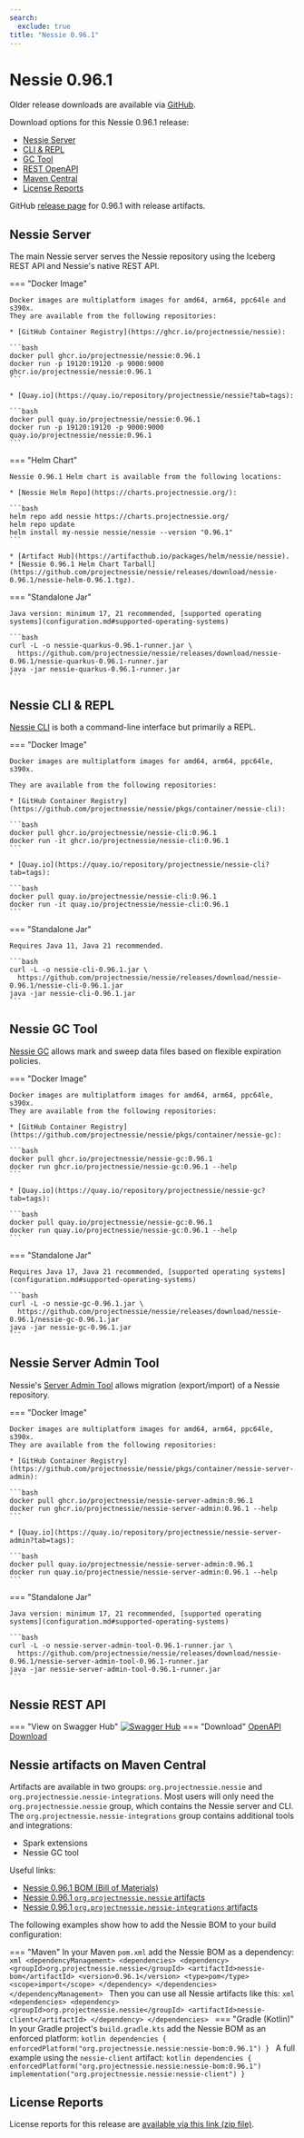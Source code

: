 ```yaml
---
search:
  exclude: true
title: "Nessie 0.96.1"
---
```


# Nessie 0.96.1

Older release downloads are available via [GitHub](https://github.com/projectnessie/nessie/releases).

Download options for this Nessie 0.96.1 release:

* [Nessie Server](#nessie-server)
* [CLI & REPL](#nessie-cli--repl)
* [GC Tool](#nessie-gc-tool)
* [REST OpenAPI](#nessie-rest-api)
* [Maven Central](#nessie-artifacts-on-maven-central)
* [License Reports](#license-reports)

GitHub [release page](https://github.com/projectnessie/nessie/releases/tag/nessie-0.96.1) for 0.96.1 with release artifacts.

## Nessie Server

The main Nessie server serves the Nessie repository using the Iceberg REST API and Nessie's native REST API.

=== "Docker Image"

    Docker images are multiplatform images for amd64, arm64, ppc64le and s390x.
    They are available from the following repositories:

    * [GitHub Container Registry](https://ghcr.io/projectnessie/nessie):

    ```bash
    docker pull ghcr.io/projectnessie/nessie:0.96.1
    docker run -p 19120:19120 -p 9000:9000 ghcr.io/projectnessie/nessie:0.96.1
    ```

    * [Quay.io](https://quay.io/repository/projectnessie/nessie?tab=tags):

    ```bash
    docker pull quay.io/projectnessie/nessie:0.96.1
    docker run -p 19120:19120 -p 9000:9000 quay.io/projectnessie/nessie:0.96.1
    ```

=== "Helm Chart"

    Nessie 0.96.1 Helm chart is available from the following locations:

    * [Nessie Helm Repo](https://charts.projectnessie.org/):

    ```bash
    helm repo add nessie https://charts.projectnessie.org/
    helm repo update
    helm install my-nessie nessie/nessie --version "0.96.1"
    ```

    * [Artifact Hub](https://artifacthub.io/packages/helm/nessie/nessie).
    * [Nessie 0.96.1 Helm Chart Tarball](https://github.com/projectnessie/nessie/releases/download/nessie-0.96.1/nessie-helm-0.96.1.tgz).

=== "Standalone Jar"

    Java version: minimum 17, 21 recommended, [supported operating systems](configuration.md#supported-operating-systems)

    ```bash
    curl -L -o nessie-quarkus-0.96.1-runner.jar \
      https://github.com/projectnessie/nessie/releases/download/nessie-0.96.1/nessie-quarkus-0.96.1-runner.jar
    java -jar nessie-quarkus-0.96.1-runner.jar
    ```

## Nessie CLI & REPL

[Nessie CLI](cli.md) is both a command-line interface but primarily a REPL.

=== "Docker Image"

    Docker images are multiplatform images for amd64, arm64, ppc64le, s390x.

    They are available from the following repositories:

    * [GitHub Container Registry](https://github.com/projectnessie/nessie/pkgs/container/nessie-cli):

    ```bash
    docker pull ghcr.io/projectnessie/nessie-cli:0.96.1
    docker run -it ghcr.io/projectnessie/nessie-cli:0.96.1 
    ```

    * [Quay.io](https://quay.io/repository/projectnessie/nessie-cli?tab=tags):

    ```bash
    docker pull quay.io/projectnessie/nessie-cli:0.96.1
    docker run -it quay.io/projectnessie/nessie-cli:0.96.1
    ```

=== "Standalone Jar"

    Requires Java 11, Java 21 recommended.

    ```bash
    curl -L -o nessie-cli-0.96.1.jar \
      https://github.com/projectnessie/nessie/releases/download/nessie-0.96.1/nessie-cli-0.96.1.jar
    java -jar nessie-cli-0.96.1.jar
    ```

## Nessie GC Tool

[Nessie GC](gc.md) allows mark and sweep data files based on flexible expiration policies.

=== "Docker Image"

    Docker images are multiplatform images for amd64, arm64, ppc64le, s390x.
    They are available from the following repositories:

    * [GitHub Container Registry](https://github.com/projectnessie/nessie/pkgs/container/nessie-gc):

    ```bash
    docker pull ghcr.io/projectnessie/nessie-gc:0.96.1
    docker run ghcr.io/projectnessie/nessie-gc:0.96.1 --help
    ```

    * [Quay.io](https://quay.io/repository/projectnessie/nessie-gc?tab=tags):

    ```bash
    docker pull quay.io/projectnessie/nessie-gc:0.96.1
    docker run quay.io/projectnessie/nessie-gc:0.96.1 --help
    ```

=== "Standalone Jar"

    Requires Java 17, Java 21 recommended, [supported operating systems](configuration.md#supported-operating-systems)

    ```bash
    curl -L -o nessie-gc-0.96.1.jar \
      https://github.com/projectnessie/nessie/releases/download/nessie-0.96.1/nessie-gc-0.96.1.jar
    java -jar nessie-gc-0.96.1.jar
    ```

## Nessie Server Admin Tool

Nessie's [Server Admin Tool](export_import.md) allows migration (export/import) of a
Nessie repository.

=== "Docker Image"

    Docker images are multiplatform images for amd64, arm64, ppc64le, s390x.
    They are available from the following repositories:

    * [GitHub Container Registry](https://github.com/projectnessie/nessie/pkgs/container/nessie-server-admin):

    ```bash
    docker pull ghcr.io/projectnessie/nessie-server-admin:0.96.1
    docker run ghcr.io/projectnessie/nessie-server-admin:0.96.1 --help
    ```

    * [Quay.io](https://quay.io/repository/projectnessie/nessie-server-admin?tab=tags):

    ```bash
    docker pull quay.io/projectnessie/nessie-server-admin:0.96.1
    docker run quay.io/projectnessie/nessie-server-admin:0.96.1 --help
    ```

=== "Standalone Jar"

    Java version: minimum 17, 21 recommended, [supported operating systems](configuration.md#supported-operating-systems)

    ```bash
    curl -L -o nessie-server-admin-tool-0.96.1-runner.jar \
      https://github.com/projectnessie/nessie/releases/download/nessie-0.96.1/nessie-server-admin-tool-0.96.1-runner.jar
    java -jar nessie-server-admin-tool-0.96.1-runner.jar
    ```

## Nessie REST API

=== "View on Swagger Hub"
    [![Swagger Hub](https://img.shields.io/badge/swagger%20hub-nessie-3f6ec6?style=for-the-badge&logo=swagger&link=https%3A%2F%2Fapp.swaggerhub.com%2Fapis%2Fprojectnessie%2Fnessie)](https://app.swaggerhub.com/apis/projectnessie/nessie/0.96.1)
=== "Download"
    [OpenAPI Download](https://github.com/projectnessie/nessie/releases/download/nessie-0.96.1/nessie-openapi-0.96.1.yaml)

## Nessie artifacts on Maven Central

Artifacts are available in two groups: `org.projectnessie.nessie` and
`org.projectnessie.nessie-integrations`. Most users will only need the `org.projectnessie.nessie`
group, which contains the Nessie server and CLI. The `org.projectnessie.nessie-integrations` group
contains additional tools and integrations:

* Spark extensions
* Nessie GC tool

Useful links:

* [Nessie 0.96.1 BOM (Bill of Materials)](https://search.maven.org/artifact/org.projectnessie.nessie/nessie-bom/0.96.1/pom)
* [Nessie 0.96.1 `org.projectnessie.nessie` artifacts](https://search.maven.org/search?q=g:org.projectnessie.nessie%20v:0.96.1)
* [Nessie 0.96.1 `org.projectnessie.nessie-integrations` artifacts](https://search.maven.org/search?q=g:org.projectnessie.nessie-integrations%20v:0.96.1)

The following examples show how to add the Nessie BOM to your build configuration:

=== "Maven"
    In your Maven `pom.xml` add the Nessie BOM as a dependency:
    ```xml
    <dependencyManagement>
      <dependencies>
        <dependency>
          <groupId>org.projectnessie.nessie</groupId>
          <artifactId>nessie-bom</artifactId>
          <version>0.96.1</version>
          <type>pom</type>
          <scope>import</scope>
        </dependency>
      </dependencies>
    </dependencyManagement>
    ```
    Then you can use all Nessie artifacts like this:
    ```xml
    <dependencies>
      <dependency>
        <groupId>org.projectnessie.nessie</groupId>
        <artifactId>nessie-client</artifactId>
      </dependency>
    </dependencies>
    ```
=== "Gradle (Kotlin)"
    In your Gradle project's `build.gradle.kts` add the Nessie BOM as an enforced platform:
    ```kotlin
    dependencies {
      enforcedPlatform("org.projectnessie.nessie:nessie-bom:0.96.1")
    }
    ```
    A full example using the `nessie-client` artifact:
    ```kotlin
    dependencies {
      enforcedPlatform("org.projectnessie.nessie:nessie-bom:0.96.1")
      implementation("org.projectnessie.nessie:nessie-client")
    }
    ```

## License Reports

License reports for this release are [available via this link (zip file)](https://github.com/projectnessie/nessie/releases/download/nessie-0.96.1/nessie-aggregated-license-report-0.96.1.zip).
